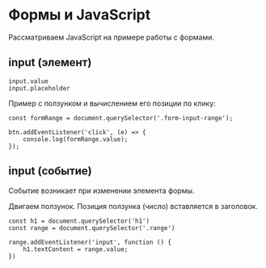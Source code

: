 # Формы и JavaScript
Рассматриваем JavaScript на примере работы с формами.

## input (элемент)

    input.value
    input.placeholder

Пример с ползунком и вычислением его позиции по клику:

    const formRange = document.querySelector('.form-input-range');

    btn.addEventListener('click', (e) => {
        console.log(formRange.value);
    });

## input (событие)
Событие возникает при изменении элемента формы.

Двигаем ползунок. Позиция ползунка (число) вставляется в заголовок.

    const h1 = document.querySelector('h1')
    const range = document.querySelector('.range')

    range.addEventListener('input', function () {
        h1.textContent = range.value;
    })
